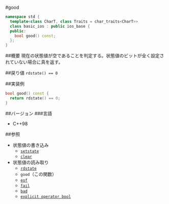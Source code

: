 #good
```cpp
namespace std {
  template<class CharT, class Traits = char_traits<CharT>>
  class basic_ios : public ios_base {
  public:
    bool good() const;
  };
}
```

##概要
現在の状態値が空であることを判定する。状態値のビットが全く設定されていない場合に真を返す。

##戻り値
`rdstate() == 0`

##実装例
```cpp
bool good() const {
  return rdstate() == 0;
}
```

##バージョン
###言語
- C++98

##参照
- 状態値の書き込み
    - [`setstate`](setstate.md)
    - [`clear`](clear.md)
- 状態値の読み取り
    - [`rdstate`](rdstate.md)
    - `good`（この関数）
    - [`eof`](eof.md)
    - [`fail`](faild.md)
    - [`bad`](bad.md)
    - [`explicit operator bool`](op_bool.md)
